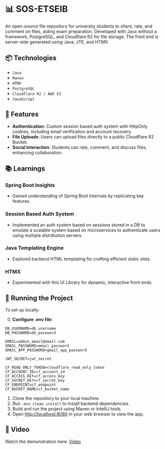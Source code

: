 # 📊 SOS-ETSEIB

An open-source file repository for university students to share, rate, and comment on files, aiding exam preparation. Developed with Java without a framework, PostgreSQL, and Cloudflare R2 for file storage. The front end is server-side generated using Java, JTE, and HTMX.

## 📦 Technologies

- `Java`
- `Maven`
- `HTMX`
- `PostgreSQL`
- `Cloudflare R2 / AWS S3`
- `JavaScript`

## 🚀 Features

- **Authentication**: Custom session based auth system with HttpOnly cookies, including email verification and account recovery.
- **File Uploads**: Users can upload files directly to a public Cloudflare R2 Bucket.
- **Social Interaction**: Students can rate, comment, and discuss files, enhancing collaboration.

## 📚 Learnings

### Spring Boot Insights

- Gained understanding of Spring Boot internals by replicating key features.

### Session Based Auth System

- Implemented an auth system based on sessions stored in a DB to emulate a scalable system based on microservices to authenticate users using multiple distribution servers.

### Java Templating Engine

- Explored backend HTML templating for crafting efficient static sites.

### HTMX

- Experimented with this UI Library for dynamic, interactive front ends.

## 🚦 Running the Project

To set up locally:

0. **Configure .env file**:
```plaintext
DB_USERNAME=db_username
DB_PASSWORD=db_password

EMAIL=admin_email@email.com
GMAIL_PASSWORD=email_password
GMAIL_APP_PASSWORD=gmail_app_password

JWT_SECRET=jwt_secret

CF_READ_ONLY_TOKEN=cloudflare_read_only_token
CF_ACCOUNT_ID=cf_account_id
CF_ACCESS_KEY=cf_access_key
CF_SECRET_KEY=cf_secret_key
CF_ENDPOINT=cf_endpoint
CF_BUCKET_NAME=cf_bucket_name
```

1. Clone the repository to your local machine.
2. Run `.mvn clean install` to install backend dependencies.
3. Build and run the project using Maven or IntelliJ tools.
4. Open [http://localhost:8080](http://localhost:8080) in your web browser to view the app.

## 🎥 Video

Watch the demonstration here: [Video](https://youtu.be/7BXdHiNw73k)
